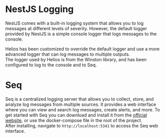 # NestJS Logging
NestJS comes with a built-in logging system that allows you to log messages at different levels of severity. 
However, the default logger provided by NestJS is a simple console logger that logs messages to the console.

Helios has been customized to override the default logger and use a more advanced logger that can log messages to multiple outputs.  
The logger used by Helios is from the Winston library, and has been configured to log to the console and to Seq.

# Seq
Seq is a centralized logging server that allows you to collect, store, and analyze log messages from multiple sources.
It provides a web interface where you can view and search log messages, create alerts, and more.
To get started with Seq you can download and install it from the [official website](https://datalust.co/seq), or use the docker-compose file in the root of the project.  
After installing, navigate to `http://localhost:5341` to access the Seq web interface.
